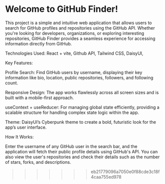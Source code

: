 # Welcome to GitHub Finder!
This project is a simple and intuitive web application that allows users to search for GitHub profiles and repositories using the GitHub API. Whether you're looking for developers, organizations, or exploring interesting repositories, GitHub Finder provides a seamless experience for accessing information directly from GitHub.

Technologies Used:
React + vite, 
Github API, 
Tailwind CSS, 
DaisyUI, 

Key Features:

Profile Search: Find GitHub users by username, displaying their key information like bio, location, public repositories, followers, and following count.

Responsive Design: The app works flawlessly across all screen sizes and is built with a mobile-first approach.

useContext + useReducer: For managing global state efficiently, providing a scalable structure for handling complex state logic within the app.

Theme: DaisyUI’s Cyberpunk theme to create a bold, futuristic look for the app’s user interface.

How It Works:

Enter the username of any GitHub user in the search bar, and the application will fetch their public profile details using GitHub's API. You can also view the user's repositories and check their details such as the number of stars, forks, and descriptions.
>>>>>>> eb21779096a7050e0f88cde3c18f4caa755ed978
